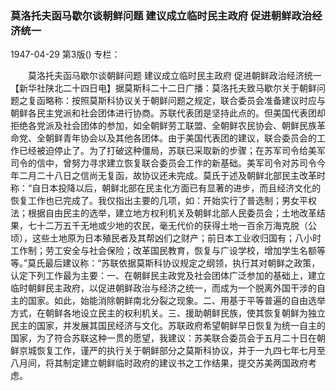 ### 莫洛托夫函马歇尔谈朝鲜问题  建议成立临时民主政府  促进朝鲜政治经济统一

1947-04-29
第3版()
专栏：

　　莫洛托夫函马歇尔谈朝鲜问题
    建议成立临时民主政府
    促进朝鲜政治经济统一
    【新华社陕北二十四日电】据莫斯科二十二日广播：莫洛托夫致马歇尔关于朝鲜问题之复函略称：按照莫斯科协议关于朝鲜问题之规定，联合委员会准备建议时应与朝鲜各民主党派和社会团体进行协商。苏联代表团是坚持此点的。但美国代表团却拒绝各党派及社会团体的参加，如全朝鲜劳工联盟、全朝鲜农民协会、朝鲜民族革命党、全朝鲜青年协会以及其他各团体。由于美国代表团的建议，联合委员会的工作已经被迫停止了。为了打破这种僵局，苏联已采取新的步骤；在苏军司令给美军司令的信中，曾努力寻求建立恢复联合委员会工作的新基础。美军司令对苏司令今年二月二十八日之信尚无复函，故协议还未完成。莫氏于述及朝鲜北部民主改革时称：“自日本投降以后，朝鲜北部在民主化方面已有显著的进步，而且经济文化的恢复工作也已完成了。我仅指出主要的几项，如：开始实行了普选制；男女平权法；根据自由民主的选举，建立地方权利机关及朝鲜北部人民委员会；土地改革结果，七十二万五千无地或少地的农民，毫无代价的获得土地一百余万海克脱（公顷），这些土地原为日本殖民者及其帮凶们之财产；前日本工业收归国有；八小时工作制；劳工安全与社会保险；改革国民教育，恢复与广设学校，增加学生名额等等。”莫氏最后建议称：“苏联依据莫斯科协议规定之纲领，执行其对朝鲜之政策，认定下列工作最为主要：一、在朝鲜民主政党及社会团体广泛参加的基础上，建立临时朝鲜民主政府，以促进朝鲜政治与经济之统一，而成为一个脱离外国干涉的自主的国家。如此，始能消除朝鲜南北分裂之现象。二、用基于平等普遍的自由选举方式，在朝鲜各地设立民主的权利机关。三、援助朝鲜民族，使其恢复朝鲜为独立民主的国家，并发展其国民经济与文化。苏联政府希望朝鲜早日恢复为统一自主的国家，为了符合苏联这种一贯的愿望，我建议：苏美联合委员会于五月二十日在朝鲜京城恢复工作，谨严的执行关于朝鲜部分之莫斯科协议，并于一九四七年七月至八月间，将其制定建立朝鲜临时政府的建议书之工作结果，提交苏美两国政府考虑。
